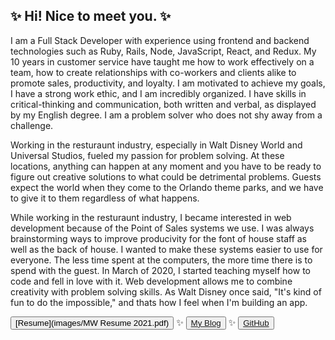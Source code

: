 ## :sparkles: Hi! Nice to meet you. :sparkles:

I am a Full Stack Developer with experience using frontend and backend technologies such as Ruby, Rails, Node, JavaScript, React, and Redux. My 10 years in customer service have taught me how to work effectively on a team, how to create relationships with co-workers and clients alike to promote sales, productivity, and loyalty. I am motivated to achieve my goals, I have a strong work ethic, and I am incredibly organized. I have skills in critical-thinking and communication, both written and verbal, as displayed by my English degree. I am a problem solver who does not shy away from a challenge.

Working in the resturaunt industry, especially in Walt Disney World and Universal Studios, fueled my passion for problem solving. At these locations, anything can happen at any moment and you have to be ready to figure out creative solutions to what could be detrimental problems. Guests expect the world when they come to the Orlando theme parks, and we have to give it to them regardless of what happens. 

While working in the resturaunt industry, I became interested in web development because of the Point of Sales systems we use. I was always brainstorming ways to improve producivity for the font of house staff as well as the back of house. I wanted to make these systems easier to use for everyone. The less time spent at the computers, the more time there is to spend with the guest. In March of 2020, I started teaching myself how to code and fell in love with it. Web development allows me to combine creativity with problem solving skills. As Walt Disney once said, "It's kind of fun to do the impossible," and thats how I feel when I'm building an app.

<button>[Resume](images/MW Resume 2021.pdf)</button> :sparkles: <button>[My Blog](https://medium.com/@mikelanne.wood)</button> :sparkles: <button>[GitHub](www.github.com/Mikelanne)</button>

